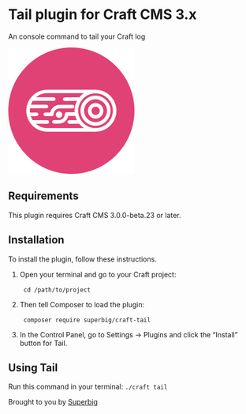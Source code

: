 # Tail plugin for Craft CMS 3.x

An console command to tail your Craft log

![Plugin icon](resources/icon.png)

## Requirements

This plugin requires Craft CMS 3.0.0-beta.23 or later.

## Installation

To install the plugin, follow these instructions.

1. Open your terminal and go to your Craft project:

        cd /path/to/project

2. Then tell Composer to load the plugin:

        composer require superbig/craft-tail

3. In the Control Panel, go to Settings → Plugins and click the “Install” button for Tail.

## Using Tail

Run this command in your terminal: `./craft tail`

Brought to you by [Superbig](https://superbig.co)
